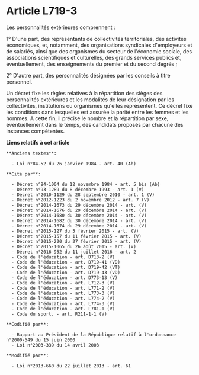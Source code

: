 # Article L719-3

Les personnalités extérieures comprennent :

1° D'une part, des représentants de collectivités territoriales, des activités économiques, et, notamment, des organisations
syndicales d'employeurs et de salariés, ainsi que des organismes du secteur de l'économie sociale, des associations
scientifiques et culturelles, des grands services publics et, éventuellement, des enseignements du premier et du second
degrés ;

2° D'autre part, des personnalités désignées par les conseils à titre personnel.

Un décret fixe les règles relatives à la répartition des sièges des personnalités extérieures et les modalités de leur
désignation par les collectivités, institutions ou organismes qu'elles représentent.  Ce décret fixe les conditions dans
lesquelles est assurée la parité entre les femmes et les hommes. A cette fin, il précise le nombre et la répartition par
sexe, éventuellement dans le temps, des candidats proposés par chacune des instances compétentes.

**Liens relatifs à cet article**

	**Anciens textes**:

	  - Loi n°84-52 du 26 janvier 1984 - art. 40 (Ab)

	**Cité par**:

	  - Décret n°84-1004 du 12 novembre 1984 - art. 5 bis (Ab)
	  - Décret n°93-1289 du 8 décembre 1993 - art. 1 (V)
	  - Décret n°2010-1129 du 28 septembre 2010 - art. 1 (V)
	  - Décret n°2012-1223 du 2 novembre 2012 - art. 7 (V)
	  - Décret n°2014-1673 du 29 décembre 2014 - art. (V)
	  - Décret n°2014-1676 du 29 décembre 2014 - art. (V)
	  - Décret n°2014-1680 du 30 décembre 2014 - art. (V)
	  - Décret n°2014-1682 du 30 décembre 2014 - art. (V)
	  - Décret n°2014-1674 du 29 décembre 2014 - art. (V)
	  - Décret n°2015-127 du 5 février 2015 - art. (V)
	  - Décret n°2015-157 du 11 février 2015 - art. (V)
	  - Décret n°2015-220 du 27 février 2015 - art. (V)
	  - Décret n°2015-1065 du 26 août 2015 - art. (V)
	  - Décret n°2016-952 du 11 juillet 2016 - art. 2
	  - Code de l'éducation - art. D713-2 (V)
	  - Code de l'éducation - art. D719-41 (VD)
	  - Code de l'éducation - art. D719-42 (VT)
	  - Code de l'éducation - art. D719-43 (VD)
	  - Code de l'éducation - art. D773-13 (V)
	  - Code de l'éducation - art. L712-3 (V)
	  - Code de l'éducation - art. L771-2 (V)
	  - Code de l'éducation - art. L773-3 (V)
	  - Code de l'éducation - art. L774-2 (V)
	  - Code de l'éducation - art. L774-3 (V)
	  - Code de l'éducation - art. L781-1 (V)
	  - Code du sport. - art. R211-1-1 (V)

	**Codifié par**:

	  - Rapport au Président de la République relatif à l'ordonnance n°2000-549 du 15 juin 2000
	  - Loi n°2003-339 du 14 avril 2003

	**Modifié par**:

	  - Loi n°2013-660 du 22 juillet 2013 - art. 61
